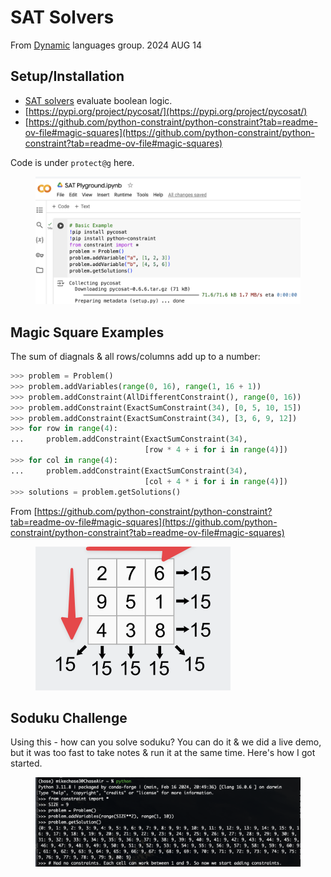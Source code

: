 # SAT Solvers

From [Dynamic](../conferences-and-interest-groups/gem-city-tech/dynamic-languages-group.md) languages group. 2024 AUG 14

## Setup/Installation

* [SAT solvers](https://en.wikipedia.org/wiki/SAT_solver) evaluate boolean logic.
* [https://pypi.org/project/pycosat/](https://pypi.org/project/pycosat/)
* [https://github.com/python-constraint/python-constraint?tab=readme-ov-file#magic-squares](https://github.com/python-constraint/python-constraint?tab=readme-ov-file#magic-squares)

Code is under `protect@g` here.&#x20;



<figure><img src="../../../.gitbook/assets/CleanShot 2024-08-14 at 19.54.03@2x.png" alt=""><figcaption></figcaption></figure>

## Magic Square Examples

The sum of diagnals & all rows/columns add up to a number:

```python
>>> problem = Problem()
>>> problem.addVariables(range(0, 16), range(1, 16 + 1))
>>> problem.addConstraint(AllDifferentConstraint(), range(0, 16))
>>> problem.addConstraint(ExactSumConstraint(34), [0, 5, 10, 15])
>>> problem.addConstraint(ExactSumConstraint(34), [3, 6, 9, 12])
>>> for row in range(4):
...     problem.addConstraint(ExactSumConstraint(34),
                              [row * 4 + i for i in range(4)])
>>> for col in range(4):
...     problem.addConstraint(ExactSumConstraint(34),
                              [col + 4 * i for i in range(4)])
>>> solutions = problem.getSolutions()
```

From [https://github.com/python-constraint/python-constraint?tab=readme-ov-file#magic-squares](https://github.com/python-constraint/python-constraint?tab=readme-ov-file#magic-squares)



<figure><img src="../../../.gitbook/assets/CleanShot 2024-08-14 at 20.00.25@2x.png" alt=""><figcaption></figcaption></figure>

## Soduku Challenge

Using this - how can you solve soduku? You can do it & we did a live demo, but it was too fast to take notes & run it at the same time. Here's how I got started.

<figure><img src="../../../.gitbook/assets/CleanShot 2024-08-14 at 20.17.10@2x.png" alt=""><figcaption></figcaption></figure>


